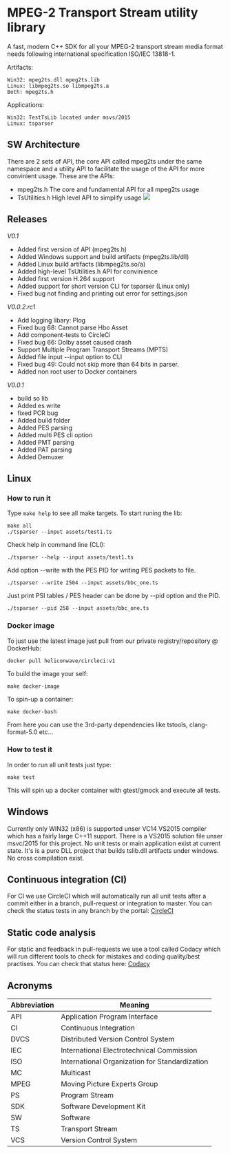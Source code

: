 # MPEG-2 Transport Stream utility library
A fast, modern C++ SDK for all your MPEG-2 transport stream media format needs following
international specification ISO/IEC 13818-1.

Artifacts:
```
Win32: mpeg2ts.dll mpeg2ts.lib
Linux: libmpeg2ts.so libmpeg2ts.a
Both: mpeg2ts.h
```
Applications:
```
Win32: TestTsLib located under msvs/2015
Linux: tsparser
```

## SW Architecture
There are 2 sets of API, the core API called mpeg2ts under the same namespace and a utility API to facilitate the usage of the API for more convinient usage. These are the APIs:
* mpeg2ts.h    The core and fundamental API for all mpeg2ts usage
* TsUtilities.h High level API to simplify usage
![](https://github.com/skullanbones/ts-lib/blob/develop/Ts-lib_SW_Architecture.png)

## Releases
*V0.1*

* Added first version of API (mpeg2ts.h)
* Added Windows support and build artifacts (mpeg2ts.lib/dll)
* Added Linux build artifacts (libmpeg2ts.so/a)
* Added high-level TsUtilities.h API for convinience
* Added first version H.264 support
* Added support for short version CLI for tsparser (Linux only)
* Fixed bug not finding and printing out error for settings.json

*V0.0.2.rc1*

* Add logging libary: Plog
* Fixed bug 68: Cannot parse Hbo Asset
* Add component-tests to CircleCi
* Fixed bug 66: Dolby asset caused crash
* Support Multiple Program Transport Streams (MPTS)
* Added file input --input option to CLI
* Fixed bug 49: Could not skip more than 64 bits in parser.
* Added non root user to Docker containers

*V0.0.1*

* build so lib
* Added es write
* fixed PCR bug
* Added build folder
* Added PES parsing
* Added multi PES cli option
* Added PMT parsing
* Added PAT parsing
* Added Demuxer

## Linux

### How to run it
Type `make help` to see all make targets. To start runing the lib:
```
make all
./tsparser --input assets/test1.ts
```
Check help in command line (CLI):
```
./tsparser --help --input assets/test1.ts
```
Add option --write with the PES PID for writing PES packets to file.
```
./tsparser --write 2504 --input assets/bbc_one.ts
```
Just print PSI tables / PES header can be done by --pid option and the PID.
```
./tsparser --pid 258 --input assets/bbc_one.ts
```


### Docker image
To just use the latest image just pull from our private registry/repository @ DockerHub:
```
docker pull heliconwave/circleci:v1
```
To build the image your self:
```
make docker-image
```
To spin-up a container:
```
make docker-bash
```
From here you can use the 3rd-party dependencies like
tstools, clang-format-5.0 etc...

### How to test it
In order to run all unit tests just type:
```
make test
```
This will spin up a docker container with gtest/gmock and execute all tests.

## Windows
Currently only WIN32 (x86) is supported unser VC14 VS2015 compiler which has a fairly large C++11
support. There is a VS2015 solution file unser msvc/2015 for this project. No unit tests or main application exist at current state. It's is a pure DLL project that builds tslib.dll artifacts under windows. No cross compilation exist.

## Continuous integration (CI)
For CI we use CircleCI which will automatically run all unit tests after a commit either
in a branch, pull-request or integration to master. You can check the status tests in any
branch by the portal:
[CircleCI](https://circleci.com/gh/skullanbones/ts-lib)

## Static code analysis
For static and feedback in pull-requests we use a tool called Codacy which will run different
tools to check for mistakes and coding quality/best practises. You can check that status here:
[Codacy](https://app.codacy.com/app/skullanbones/ts-lib/dashboard)

## Acronyms
| Abbreviation  | Meaning                             |
|---------------|-------------------------------------|
| API           | Application Program Interface       |
| CI            | Continuous Integration              |
| DVCS          | Distributed Version Control System  |
| IEC           | International Electrotechnical Commission  |
| ISO           | International Organization for Standardization  |
| MC            | Multicast                           |
| MPEG          | Moving Picture Experts Group        |
| PS            | Program Stream                      |
| SDK           | Software Development Kit            |
| SW            | Software                            |
| TS            | Transport Stream                    |
| VCS           | Version Control System              |
